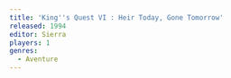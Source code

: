 ```yaml
---
title: 'King''s Quest VI : Heir Today, Gone Tomorrow'
released: 1994
editor: Sierra
players: 1
genres:
  - Aventure
---
```

